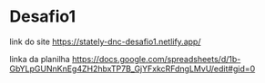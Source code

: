 # Desafio1
link do site 
https://stately-dnc-desafio1.netlify.app/

linka da planilha
https://docs.google.com/spreadsheets/d/1b-GbYLpGUNnKnEg4ZH2hbxTP7B_GjYFxkcRFdngLMvU/edit#gid=0
